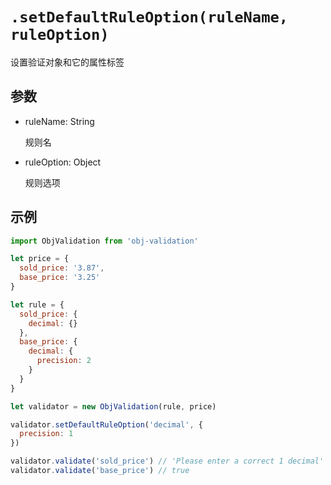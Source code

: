 # `.setDefaultRuleOption(ruleName, ruleOption)`

设置验证对象和它的属性标签

## 参数

- ruleName: String

    规则名

- ruleOption: Object

    规则选项

## 示例

```javascript
import ObjValidation from 'obj-validation'

let price = {
  sold_price: '3.87',
  base_price: '3.25'
}

let rule = {
  sold_price: {
    decimal: {}
  },
  base_price: {
    decimal: {
      precision: 2
    }
  }
}

let validator = new ObjValidation(rule, price)

validator.setDefaultRuleOption('decimal', {
  precision: 1
})

validator.validate('sold_price') // 'Please enter a correct 1 decimal'
validator.validate('base_price') // true
```
